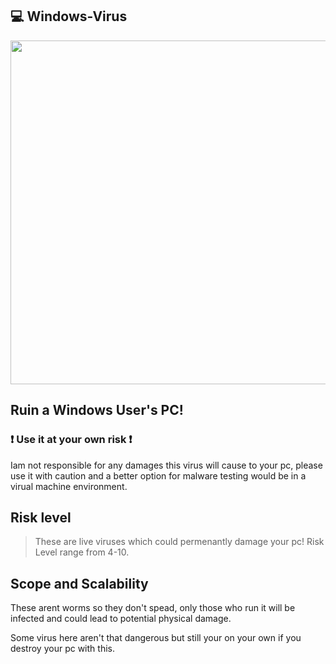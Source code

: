 ## 💻 Windows-Virus
<img src="https://blog.malwarebytes.com/wp-content/uploads/2014/11/scams.png" width=550>

## Ruin a Windows User's PC!

### ❗ Use it at your own risk ❗
Iam not responsible for any damages this virus will cause to your pc, please use it
with caution and a better option for malware testing would be in a virual machine environment.

## Risk level
> These are live viruses which could permenantly damage your pc!
> Risk Level range from 4-10.

## Scope and Scalability
These arent worms so they don't spead, only those who run it will be infected and
could lead to potential physical damage.

Some virus here aren't that dangerous but still your on your own if you 
destroy your pc with this.
